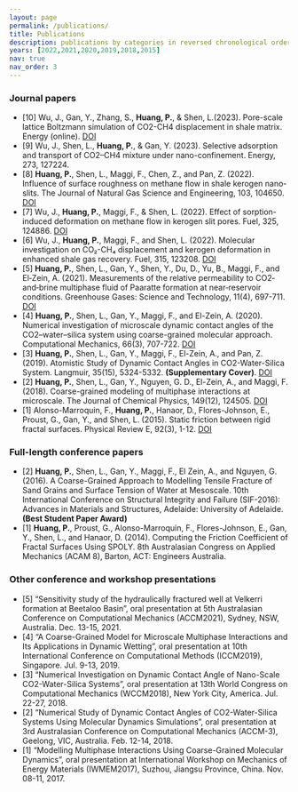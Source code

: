 ```yaml
---
layout: page
permalink: /publications/
title: Publications
description: publications by categories in reversed chronological order. generated by jekyll-scholar.
years: [2022,2021,2020,2019,2018,2015]
nav: true
nav_order: 3
---
```


### Journal papers
- [10] Wu, J., Gan, Y., Zhang, S., **Huang, P.**, & Shen, L.(2023). Pore-scale lattice Boltzmann simulation of CO2-CH4 displacement in shale matrix. Energy (online). [DOI](https://doi.org/10.1016/j.energy.2023.127991)
- [9] Wu, J., Shen, L., **Huang, P.**, & Gan, Y. (2023). Selective adsorption and transport of CO2–CH4 mixture under nano-confinement. Energy, 273, 127224.
- [8] **Huang, P.**, Shen, L., Maggi, F., Chen, Z., and Pan, Z. (2022). Influence of surface roughness on methane flow in shale kerogen nano-slits. The Journal of Natural Gas Science and Engineering, 103, 104650. [DOI](https://doi.org/10.1016/j.jngse.2022.104650)
- [7] Wu, J., **Huang, P.**, Maggi, F., & Shen, L. (2022). Effect of sorption-induced deformation on methane flow in kerogen slit pores. Fuel, 325, 124886. [DOI](https://doi.org/10.1016/j.fuel.2022.124886)
- [6] Wu, J., **Huang, P.**, Maggi, F., and Shen, L. (2022). Molecular investigation on CO₂-CH₄ displacement and kerogen deformation in enhanced shale gas recovery. Fuel, 315, 123208. [DOI](https://doi.org/10.1016/j.fuel.2022.123208)
- [5] **Huang, P.**, Shen, L., Gan, Y., Shen, Y., Du, D., Yu, B., Maggi, F., and El‐Zein, A. (2021). Measurements of the relative permeability to CO2‐and‐brine multiphase fluid of Paaratte formation at near‐reservoir conditions. Greenhouse Gases: Science and Technology, 11(4), 697-711. [DOI](https://doi.org/10.1002/ghg.2074)
- [4] **Huang, P.**, Shen, L., Gan, Y., Maggi, F., and El-Zein, A. (2020). Numerical investigation of microscale dynamic contact angles of the CO2–water–silica system using coarse-grained molecular approach. Computational Mechanics, 66(3), 707-722. [DOI](https://doi.org/10.1007/s00466-020-01873-7)
- [3] **Huang, P.**, Shen, L., Gan, Y., Maggi, F., El-Zein, A., and Pan, Z. (2019). Atomistic Study of Dynamic Contact Angles in CO2-Water-Silica System. Langmuir, 35(15), 5324-5332. **(Supplementary Cover)**. [DOI](https://doi.org/10.1021/acs.langmuir.9b00076)
- [2] **Huang, P.**, Shen, L., Gan, Y., Nguyen, G. D., El-Zein, A., and Maggi, F. (2018). Coarse-grained modeling of multiphase interactions at microscale. The Journal of Chemical Physics, 149(12), 124505. [DOI](https://doi.org/10.1063/1.5038903)
- [1] Alonso-Marroquin, F., **Huang, P.**, Hanaor, D., Flores-Johnson, E., Proust, G., Gan, Y., and Shen, L. (2015). Static friction between rigid fractal surfaces. Physical Review E, 92(3), 1-12. [DOI](https://doi.org/10.1103/PhysRevE.92.032405)

### Full-length conference papers
- [2] **Huang, P.**, Shen, L., Gan, Y., Maggi, F., El Zein, A., and Nguyen, G. (2016). A Coarse-Grained Approach to Modelling Tensile Fracture of Sand Grains and Surface Tension of Water at Mesoscale. 10th International Conference on Structural Integrity and Failure (SIF-2016): Advances in Materials and Structures, Adelaide: University of Adelaide. **(Best Student Paper Award)**
- [1] **Huang, P.**, Proust, G., Alonso-Marroquin, F., Flores-Johnson, E., Gan, Y., Shen, L., and Hanaor, D. (2014). Computing the Friction Coefficient of Fractal Surfaces Using SPOLY. 8th Australasian Congress on Applied Mechanics (ACAM 8), Barton, ACT: Engineers Australia.

### Other conference and workshop presentations 
- [5]	“Sensitivity study of the hydraulically fractured well at Velkerri formation at Beetaloo Basin”, oral presentation at 5th Australasian Conference on Computational Mechanics (ACCM2021), Sydney, NSW, Australia. Dec. 13-15, 2021.
- [4]	“A Coarse-Grained Model for Microscale Multiphase Interactions and Its Applications in Dynamic Wetting”, oral presentation at 10th International Conference on Computational Methods (ICCM2019), Singapore. Jul. 9-13, 2019.
- [3]	“Numerical Investigation on Dynamic Contact Angle of Nano-Scale CO2-Water-Silica Systems”, oral presentation at 13th World Congress on Computational Mechanics (WCCM2018), New York City, America. Jul. 22-27, 2018.
- [2]	“Numerical Study of Dynamic Contact Angles of CO2-Water-Silica Systems Using Molecular Dynamics Simulations”, oral presentation at 3rd Australasian Conference on Computational Mechanics (ACCM-3), Geelong, VIC, Australia. Feb. 12-14, 2018.
- [1]	“Modelling Multiphase Interactions Using Coarse-Grained Molecular Dynamics”, oral presentation at International Workshop on Mechanics of Energy Materials (IWMEM2017), Suzhou, Jiangsu Province, China. Nov. 08-11, 2017.


